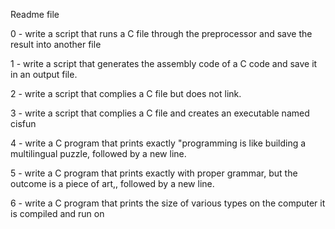 Readme file



0 - write a script that runs a C file through the preprocessor and save the result into another file



1 - write a script that generates the assembly code of a C code and save it in an output file.



2 - write a script that complies a C file but does not link.



3 - write a script that complies a C file and creates an executable named cisfun



4 - write a C program that prints exactly "programming is like building a multilingual puzzle, followed by a new line.



5 - write a C program that prints exactly with proper grammar, but the outcome is a piece of art,, followed by a new line.



6 - write a C program that prints the size of various types on the computer it is compiled and run on



